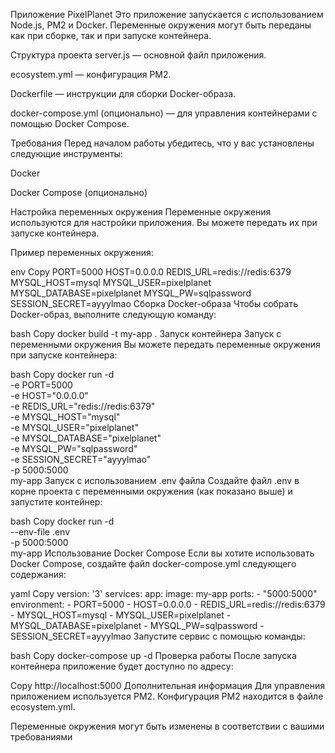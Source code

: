 Приложение PixelPlanet
Это приложение запускается с использованием Node.js, PM2 и Docker. Переменные окружения могут быть переданы как при сборке, так и при запуске контейнера.

Структура проекта
server.js — основной файл приложения.

ecosystem.yml — конфигурация PM2.

Dockerfile — инструкции для сборки Docker-образа.

docker-compose.yml (опционально) — для управления контейнерами с помощью Docker Compose.

Требования
Перед началом работы убедитесь, что у вас установлены следующие инструменты:

Docker

Docker Compose (опционально)

Настройка переменных окружения
Переменные окружения используются для настройки приложения. Вы можете передать их при запуске контейнера.

Пример переменных окружения:

env
Copy
PORT=5000
HOST=0.0.0.0
REDIS_URL=redis://redis:6379
MYSQL_HOST=mysql
MYSQL_USER=pixelplanet
MYSQL_DATABASE=pixelplanet
MYSQL_PW=sqlpassword
SESSION_SECRET=ayyylmao
Сборка Docker-образа
Чтобы собрать Docker-образ, выполните следующую команду:

bash
Copy
docker build -t my-app .
Запуск контейнера
Запуск с переменными окружения
Вы можете передать переменные окружения при запуске контейнера:

bash
Copy
docker run -d \
  -e PORT=5000 \
  -e HOST="0.0.0.0" \
  -e REDIS_URL="redis://redis:6379" \
  -e MYSQL_HOST="mysql" \
  -e MYSQL_USER="pixelplanet" \
  -e MYSQL_DATABASE="pixelplanet" \
  -e MYSQL_PW="sqlpassword" \
  -e SESSION_SECRET="ayyylmao" \
  -p 5000:5000 \
  my-app
Запуск с использованием .env файла
Создайте файл .env в корне проекта с переменными окружения (как показано выше) и запустите контейнер:

bash
Copy
docker run -d \
  --env-file .env \
  -p 5000:5000 \
  my-app
Использование Docker Compose
Если вы хотите использовать Docker Compose, создайте файл docker-compose.yml следующего содержания:

yaml
Copy
version: '3'
services:
  app:
    image: my-app
    ports:
      - "5000:5000"
    environment:
      - PORT=5000
      - HOST=0.0.0.0
      - REDIS_URL=redis://redis:6379
      - MYSQL_HOST=mysql
      - MYSQL_USER=pixelplanet
      - MYSQL_DATABASE=pixelplanet
      - MYSQL_PW=sqlpassword
      - SESSION_SECRET=ayyylmao
Запустите сервис с помощью команды:

bash
Copy
docker-compose up -d
Проверка работы
После запуска контейнера приложение будет доступно по адресу:

Copy
http://localhost:5000
Дополнительная информация
Для управления приложением используется PM2. Конфигурация PM2 находится в файле ecosystem.yml.

Переменные окружения могут быть изменены в соответствии с вашими требованиями
